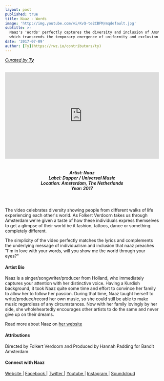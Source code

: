 ```yaml
---
layout: post
published: true
title: Naaz - Words
image: 'http://img.youtube.com/vi/KvQ-te2CBFM/mqdefault.jpg'
subtitle: >-
  Naaz's 'Words' perfectly captures the diversity and inclusion of Amsterdam
  which transcends the temporary emergence of uniformity and exclusion
date: '2017-07-09'
author: [Ty](https://rwz.io/contributors/ty)
---
```

[*Curated by __Ty__*](http://www.rwz.io/contributors/ty)
<style>.embed-container { position: relative; padding-bottom: 56.25%; height: 0; overflow: hidden; max-width: 100%; } .embed-container iframe, .embed-container object, .embed-container embed { position: absolute; top: 0; left: 0; width: 100%; height: 100%; }</style><br />
<div class="embed-container">
<iframe allowfullscreen="" frameborder="0" height="315" src="https://www.youtube.com/embed/KvQ-te2CBFM" width="560"></iframe></div>
<br>
<h5 style="text-align: center;">
Artist: Naaz <br>
Label: Dapper / Universal Music <br>
Location: Amsterdam, The Netherlands <br>
Year: 2017
</h5>
<br>

The video celebrates diversity showing people from different walks of life experiencing each other's world. As Folkert Verdoorn takes us through Amsterdam we're given a taste of how these individuals express themselves to get a glimpse of their world be it fashion, tattoos, dance or something completely different. 

The simplicity of the video perfectly matches the lyrics and complements the underlying message of individualism and inclusion that naaz preaches "I'm in love with your words, will you show me the world through your eyes?"


#### Artist Bio

Naaz is a singer/songwriter/producer from Holland, who immediately captures your attention with her distinctive voice. Having a Kurdish background, it took Naaz quite some time and effort to convince her family to allow her to follow her passion. During that time, Naaz taught herself to write/produce/record her own music, so she could still be able to make music regardless of any circumstances. Now with her family lovingly by her side, she wholeheartedly encourages other artists to do the same and never give up on their dreams.


Read more about Naaz on [her website](https://www.bitsofnaaz.com)

#### Attributions

Directed by Folkert Verdoorn and Produced by Hannah Padding for Bandit Amsterdam

#### Connect with Naaz

<a class="fa fa-globe" href="https://www.bitsofnaaz.com" target="_blank"> Website </a> |
<a class="fa fa-facebook" href="https://www.facebook.com/bitsofnaaz" target="_blank"> Facebook </a> |
<a class="fa fa-twitter" href="https://twitter.com/bitsofnaaz" target="_blank"> Twitter </a> |
<a class="fa fa-youtube" href="https://www.youtube.com/channel/UCuZRCkslqghunSa-nQrWATA" target="_blank"> Youtube </a> |
<a class="fa fa-instagram" href="https://www.instagram.com/bitsofnaaz" target="_blank"> Instagram </a> |
<a class="fa fa-soundcloud" href="https://soundcloud.com/bitsofnaaz" target="_blank"> Soundcloud </a> 

<br>
